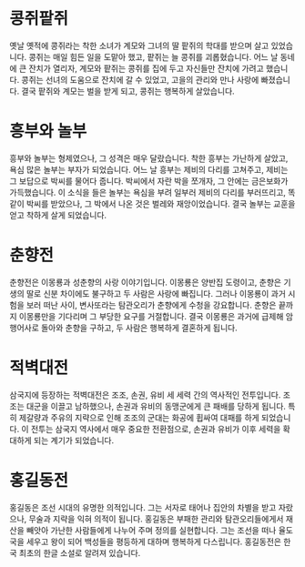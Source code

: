 # 콩쥐팥쥐

옛날 옛적에 콩쥐라는 착한 소녀가 계모와 그녀의 딸 팥쥐의 학대를 받으며 살고 있었습니다. 콩쥐는 매일 힘든 일을 도맡아 했고, 팥쥐는 늘 콩쥐를 괴롭혔습니다. 어느 날 동네에 큰 잔치가 열리자, 계모와 팥쥐는 콩쥐를 집에 두고 자신들만 잔치에 가려고 했습니다. 콩쥐는 선녀의 도움으로 잔치에 갈 수 있었고, 고을의 관리와 만나 사랑에 빠졌습니다. 결국 팥쥐와 계모는 벌을 받게 되고, 콩쥐는 행복하게 살았습니다.

# 흥부와 놀부

흥부와 놀부는 형제였으나, 그 성격은 매우 달랐습니다. 착한 흥부는 가난하게 살았고, 욕심 많은 놀부는 부자가 되었습니다. 어느 날 흥부는 제비의 다리를 고쳐주고, 제비는 그 보답으로 박씨를 물어다 줍니다. 박씨에서 자란 박을 쪼개자, 그 안에는 금은보화가 가득했습니다. 이 소식을 들은 놀부는 욕심을 부려 일부러 제비의 다리를 부러뜨리고, 똑같이 박씨를 받았으나, 그 박에서 나온 것은 벌레와 재앙이었습니다. 결국 놀부는 교훈을 얻고 착하게 살게 되었습니다.

# 춘향전

춘향전은 이몽룡과 성춘향의 사랑 이야기입니다. 이몽룡은 양반집 도령이고, 춘향은 기생의 딸로 신분 차이에도 불구하고 두 사람은 사랑에 빠집니다. 그러나 이몽룡이 과거 시험을 보러 떠난 사이, 변사또라는 탐관오리가 춘향에게 수청을 강요합니다. 춘향은 끝까지 이몽룡만을 기다리며 그 부당한 요구를 거절합니다. 결국 이몽룡은 과거에 급제해 암행어사로 돌아와 춘향을 구하고, 두 사람은 행복하게 결혼하게 됩니다.

# 적벽대전

삼국지에 등장하는 적벽대전은 조조, 손권, 유비 세 세력 간의 역사적인 전투입니다. 조조는 대군을 이끌고 남하했으나, 손권과 유비의 동맹군에게 큰 패배를 당하게 됩니다. 특히 제갈량과 주유의 지략으로 인해 조조의 군대는 화공에 휩싸여 대패를 하게 되었습니다. 이 전투는 삼국지 역사에서 매우 중요한 전환점으로, 손권과 유비가 이후 세력을 확대하게 되는 계기가 되었습니다.

# 홍길동전

홍길동은 조선 시대의 유명한 의적입니다. 그는 서자로 태어나 집안의 차별을 받고 자랐으나, 무술과 지략을 익혀 의적이 됩니다. 홍길동은 부패한 관리와 탐관오리들에게서 재산을 빼앗아 가난한 사람들에게 나누어 주며 정의를 실현합니다. 그는 조선을 떠나 율도국을 세우고 왕이 되어 백성들을 평등하게 대하며 행복하게 다스립니다. 홍길동전은 한국 최초의 한글 소설로 알려져 있습니다.
